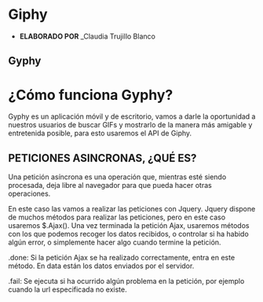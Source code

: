 # Giphy


* **ELABORADO POR** _Claudia Trujillo Blanco

## Gyphy

# ¿Cómo funciona Gyphy?
Gyphy es un aplicación móvil y de escritorio, vamos a darle la oportunidad a nuestros usuarios de buscar GIFs y mostrarlo de la manera más amigable y entretenida posible, para esto usaremos el API de Giphy.

## PETICIONES ASINCRONAS, ¿QUÉ ES?
Una petición asíncrona es una operación que, mientras esté siendo procesada, deja libre al navegador para que pueda hacer otras operaciones.

En este caso las vamos a realizar las peticiones con Jquery. Jquery dispone de muchos métodos para realizar las peticiones, pero en este caso usaremos $.Ajax(). Una vez terminada la petición Ajax, usaremos métodos con los que podemos recoger los datos recibidos, o controlar si ha habido algún error, o simplemente hacer algo cuando termine la petición.

.done: Si la petición Ajax se ha realizado correctamente, entra en este método. En data están los datos enviados por el servidor.

.fail: Se ejecuta si ha ocurrido algún problema en la petición, por ejemplo cuando la url especificada no existe. 




